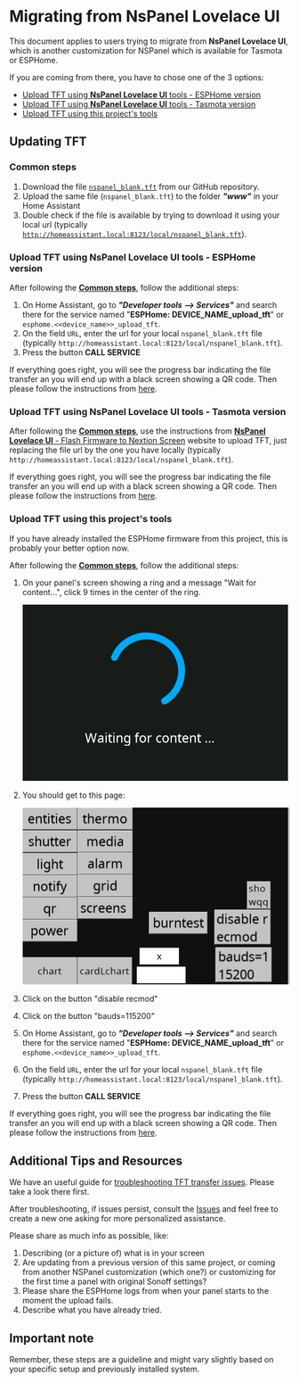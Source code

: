 # Migrating from **NsPanel Lovelace UI**

This document applies to users trying to migrate from **NsPanel Lovelace UI**, which is another customization for NSPanel which is available for Tasmota or ESPHome.

If you are coming from there, you have to chose one of the 3 options:

- [Upload TFT using **NsPanel Lovelace UI** tools - ESPHome version](#upload-tft-using-nspanel-lovelace-ui-tools---esphome-version)
- [Upload TFT using **NsPanel Lovelace UI** tools - Tasmota version](#upload-tft-using-nspanel-lovelace-ui-tools---tasmota-version)
- [Upload TFT using this project's tools](#upload-tft-using-this-projects-tools)

## Updating TFT

### Common steps

1. Download the file [`nspanel_blank.tft`](../nspanel_blank.tft) from our GitHub repository.
2. Upload the same file (`nspanel_blank.tft`) to the folder _**"www"**_ in your Home Assistant
3. Double check if the file is available by trying to download it using your local url (typically [`http://homeassistant.local:8123/local/nspanel_blank.tft`](http://homeassistant.local:8123/local/nspanel_blank.tft)).

### Upload TFT using **NsPanel Lovelace UI** tools - ESPHome version

After following the [**Common steps**](#common-steps), follow the additional steps:

1. On Home Assistant, go to _**"Developer tools --> Services"**_ and search there for the service named "**ESPHome: DEVICE_NAME_upload_tft**" or `esphome.<<device_name>>_upload_tft`.
2. On the field `URL`, enter the url for your local `nspanel_blank.tft` file (typically `http://homeassistant.local:8123/local/nspanel_blank.tft`).
3. Press the button **CALL SERVICE**

If everything goes right, you will see the progress bar indicating the file transfer an you will end up with a black screen showing a QR code. Then please follow the instructions from [here](nspanel_blank.md#what-to-do-after-installing-nspanel_blanktft).

### Upload TFT using **NsPanel Lovelace UI** tools - Tasmota version

After following the [**Common steps**](#common-steps),
use the instructions from [**NsPanel Lovelace UI** - Flash Firmware to Nextion Screen](https://docs.nspanel.pky.eu/stable/prepare_nspanel/#flash-firmware-to-nextion-screen) website to upload TFT,
just replacing the file url by the one you have locally (typically `http://homeassistant.local:8123/local/nspanel_blank.tft`).

If everything goes right, you will see the progress bar indicating the file transfer an you will end up with a black screen showing a QR code. Then please follow the instructions from [here](nspanel_blank.md#what-to-do-after-installing-nspanel_blanktft).

### Upload TFT using this project's tools

If you have already installed the ESPHome firmware from this project, this is probably your better option now.

After following the [**Common steps**](#common-steps), follow the additional steps:

1. On your panel's screen showing a ring and a message "Wait for content...", click 9 times in the center of the ring.

    ![Lovelace Startup page](pics/lovelace-ui_startup.png)
2. You should get to this page:

    ![Lovelace Test page](pics/lovelace-ui_pageTest.png)
3. Click on the button "disable recmod"
4. Click on the button "bauds=115200"
5. On Home Assistant, go to _**"Developer tools --> Services"**_ and search there for the service named "**ESPHome: DEVICE_NAME_upload_tft**" or `esphome.<<device_name>>_upload_tft`.
6. On the field `URL`, enter the url for your local `nspanel_blank.tft` file (typically `http://homeassistant.local:8123/local/nspanel_blank.tft`).
7. Press the button **CALL SERVICE**

If everything goes right, you will see the progress bar indicating the file transfer an you will end up with a black screen showing a QR code. Then please follow the instructions from [here](nspanel_blank.md#what-to-do-after-installing-nspanel_blanktft).

## Additional Tips and Resources

We have an useful guide for [troubleshooting TFT transfer issues](tft_upload.md). Please take a look there first.

After troubleshooting, if issues persist, consult the [Issues](https://github.com/Blackymas/NSPanel_HA_Blueprint/issues) and feel free to create a new one asking for more personalized assistance.

Please share as much info as possible, like:
1. Describing (or a picture of) what is in your screen
2. Are updating from a previous version of this same project, or coming from another NSPanel customization (which one?) or customizing for the first time a panel with original Sonoff settings?
3. Please share the ESPHome logs from when your panel starts to the moment the upload fails.
4. Describe what you have already tried.

## Important note

Remember, these steps are a guideline and might vary slightly based on your specific setup and previously installed system.
